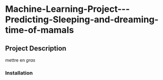 # Machine-Learning-Project---Predicting-Sleeping-and-dreaming-time-of-mamals

## Project Description

mettre en *gras*

### Installation
